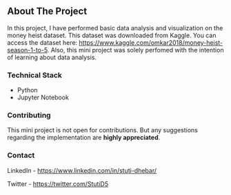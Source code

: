 ## About The Project

In this project, I have performed basic data analysis and visualization on the money heist dataset. This dataset was downloaded from Kaggle. You can access the dataset here: https://www.kaggle.com/omkar2018/money-heist-season-1-to-5. Also, this mini project was solely perfomed with the intention of learning about data analysis. 

### Technical Stack

* Python
* Jupyter Notebook

### Contributing

This mini project is not open for contributions. But any suggestions regarding the implementation are **highly appreciated**. 

### Contact

LinkedIn - https://www.linkedin.com/in/stuti-dhebar/

Twitter - https://twitter.com/StutiD5

